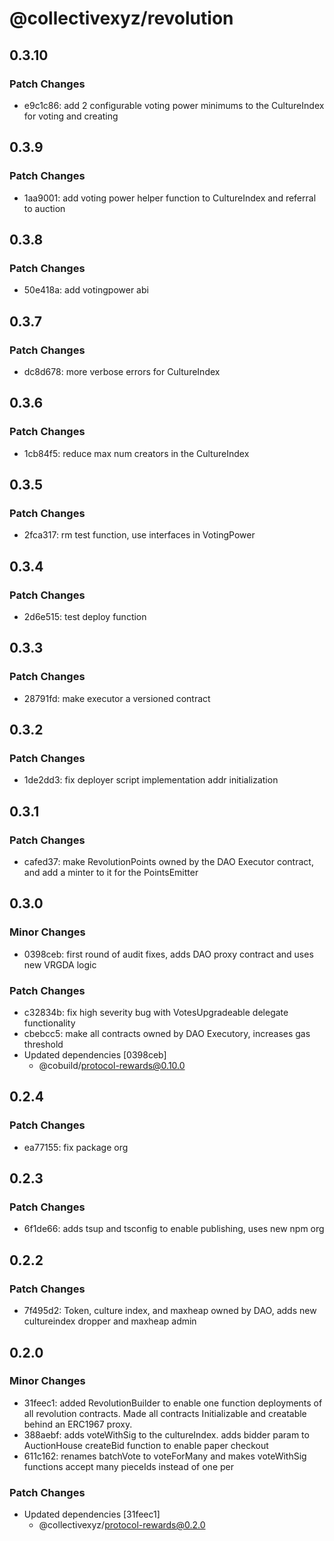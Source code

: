 # @collectivexyz/revolution

## 0.3.10

### Patch Changes

- e9c1c86: add 2 configurable voting power minimums to the CultureIndex for voting and creating

## 0.3.9

### Patch Changes

- 1aa9001: add voting power helper function to CultureIndex and referral to auction

## 0.3.8

### Patch Changes

- 50e418a: add votingpower abi

## 0.3.7

### Patch Changes

- dc8d678: more verbose errors for CultureIndex

## 0.3.6

### Patch Changes

- 1cb84f5: reduce max num creators in the CultureIndex

## 0.3.5

### Patch Changes

- 2fca317: rm test function, use interfaces in VotingPower

## 0.3.4

### Patch Changes

- 2d6e515: test deploy function

## 0.3.3

### Patch Changes

- 28791fd: make executor a versioned contract

## 0.3.2

### Patch Changes

- 1de2dd3: fix deployer script implementation addr initialization

## 0.3.1

### Patch Changes

- cafed37: make RevolutionPoints owned by the DAO Executor contract, and add a minter to it for the PointsEmitter

## 0.3.0

### Minor Changes

- 0398ceb: first round of audit fixes, adds DAO proxy contract and uses new VRGDA logic

### Patch Changes

- c32834b: fix high severity bug with VotesUpgradeable delegate functionality
- cbebcc5: make all contracts owned by DAO Executory, increases gas threshold
- Updated dependencies [0398ceb]
  - @cobuild/protocol-rewards@0.10.0

## 0.2.4

### Patch Changes

- ea77155: fix package org

## 0.2.3

### Patch Changes

- 6f1de66: adds tsup and tsconfig to enable publishing, uses new npm org

## 0.2.2

### Patch Changes

- 7f495d2: Token, culture index, and maxheap owned by DAO, adds new cultureindex dropper and maxheap admin

## 0.2.0

### Minor Changes

- 31feec1: added RevolutionBuilder to enable one function deployments of all revolution contracts. Made all contracts Initializable and creatable behind an ERC1967 proxy.
- 388aebf: adds voteWithSig to the cultureIndex. adds bidder param to AuctionHouse createBid function to enable paper checkout
- 611c162: renames batchVote to voteForMany and makes voteWithSig functions accept many pieceIds instead of one per

### Patch Changes

- Updated dependencies [31feec1]
  - @collectivexyz/protocol-rewards@0.2.0
